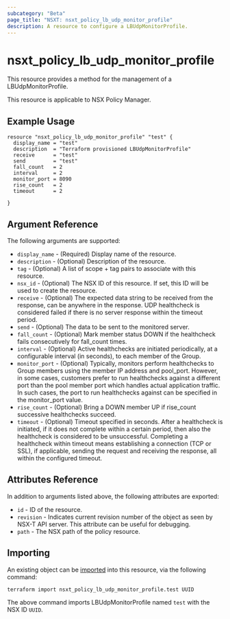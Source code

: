```yaml
---
subcategory: "Beta"
page_title: "NSXT: nsxt_policy_lb_udp_monitor_profile"
description: A resource to configure a LBUdpMonitorProfile.
---
```


# nsxt_policy_lb_udp_monitor_profile

This resource provides a method for the management of a LBUdpMonitorProfile.

This resource is applicable to NSX Policy Manager.

## Example Usage

```hcl
resource "nsxt_policy_lb_udp_monitor_profile" "test" {
  display_name = "test"
  description  = "Terraform provisioned LBUdpMonitorProfile"
  receive      = "test"
  send         = "test"
  fall_count   = 2
  interval     = 2
  monitor_port = 8090
  rise_count   = 2
  timeout      = 2

}
```

## Argument Reference

The following arguments are supported:

* `display_name` - (Required) Display name of the resource.
* `description` - (Optional) Description of the resource.
* `tag` - (Optional) A list of scope + tag pairs to associate with this resource.
* `nsx_id` - (Optional) The NSX ID of this resource. If set, this ID will be used to create the resource.
* `receive` - (Optional) The expected data string to be received from the response, can be anywhere in the response. UDP healthcheck is considered failed if there is no server response within the timeout period.
* `send` - (Optional) The data to be sent to the monitored server.
* `fall_count` - (Optional) Mark member status DOWN if the healthcheck fails consecutively for fall_count times.
* `interval` - (Optional) Active healthchecks are initiated periodically, at a configurable interval (in seconds), to each member of the Group.
* `monitor_port` - (Optional) Typically, monitors perform healthchecks to Group members using the member IP address and pool_port. However, in some cases, customers prefer to run healthchecks against a different port than the pool member port which handles actual application traffic. In such cases, the port to run healthchecks against can be specified in the monitor_port value.
* `rise_count` - (Optional) Bring a DOWN member UP if rise_count successive healthchecks succeed.
* `timeout` - (Optional) Timeout specified in seconds. After a healthcheck is initiated, if it does not complete within a certain period, then also the healthcheck is considered to be unsuccessful. Completing a healthcheck within timeout means establishing a connection (TCP or SSL), if applicable, sending the request and receiving the response, all within the configured timeout.

## Attributes Reference

In addition to arguments listed above, the following attributes are exported:

* `id` - ID of the resource.
* `revision` - Indicates current revision number of the object as seen by NSX-T API server. This attribute can be useful for debugging.
* `path` - The NSX path of the policy resource.

## Importing

An existing object can be [imported][docs-import] into this resource, via the following command:

[docs-import]: https://developer.hashicorp.com/terraform/cli/import

```shell
terraform import nsxt_policy_lb_udp_monitor_profile.test UUID
```

The above command imports LBUdpMonitorProfile named `test` with the NSX ID `UUID`.
